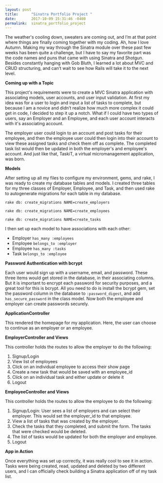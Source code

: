 ```yaml
---
layout: post
title:      "Sinatra Portfolio Project "
date:       2017-10-09 15:31:46 -0400
permalink:  sinatra_portfolio_project
---
```



The weather's cooling down, sweaters are coming out, and I’m at that point where things are finally coming together with my coding. Ah, how I love Autumn. Making my way through the Sinatra module over these past few weeks has been quite a challenge, but I have to say my favorite part was the code names and puns that came with using Sinatra and Shotgun. Besides constantly hanging with Gob Bluth, I learned a lot about MVC and CRUD structuring, and can’t wait to see how Rails will take it to the next level. 

**Coming up with a Topic**

This project's requirements were to create a MVC Sinatra application with associating models, user accounts, and user input validation. At first my idea was for a user to login and input a list of tasks to complete, but because I am a novice and didn’t realize how much more complex it could get in code, I decided to step it up a notch. What if I could have two types of users, say an Employer and an Employee, and each user account interacts with it's associating account. 

The employer user could login to an account and post tasks for their employee, and then the employee user could then login into their account to view these assigned tasks and check them off as complete. The completed task list would then be updated in both the employer's and employee's account. And just like that, TaskiT, a virtual micromanagement application, was born. 


**Models**

After setting up all my files to configure my environment, gems, and rake, I was ready to create my database tables and models. I created three tables for my three classes of Employer, Employee, and Task, and then used rake to autogenerate migrations for each table in my database. 

 `rake db: create_migrations NAME=create_employers `
 
 `rake db: create_migrations NAME=create_employees `
 
 `rake db: create_migrations NAME=create_tasks `
 
I then set up each model to have associations with each other: 
* Employer `has_many :employees`
* Employee `belongs_to :employer`
* Employee `has_many :tasks`
* Task `belongs_to :employee`


**Password Authentication with bcrypt**

Each user would sign up with a username, email, and password. These three items would get stored in the database, in their associating columns. But it is important to encrypt each password for security purposes, and a great tool for this is bcrypt. All you need to do is install the bcrypt gem, set the password column in the database to `:password_digest`, and add `has_secure_password` in the class model. Now both the employee and employer can create passwords securely.  


**ApplicationController**

This rendered the homepage for my application. Here, the user can choose to continue as an employer or an employee.
	

**EmployerController and Views**

This controller holds the routes to allow the employer to do the following:
1. Signup/Login
2. View list of employees
3. Click on an individual employee to access their show page
4. Create a new task that would be saved with an employee_id 
5. Click on an individual task and either update or delete it
6. Logout

**EmployeeController and Views** 

This controller holds the routes to allow the employee to do the following:
1. Signup/Login: User sees a list of employers and can select their employer. This would set the employer_id to that employee.
2. View a list of tasks that was created by the employer. 
3. Check the tasks that they completed, and submit the form. The tasks that were checked would be deleted.
3. The list of tasks would be updated for both the employer and employee.
4. Logout
 

**App in Action**

Once everything was set up correctly, it was really cool to see it in action. Tasks were being created, read, updated and deleted by two different users, and I can officially check building a Sinatra application off of my task list. 


